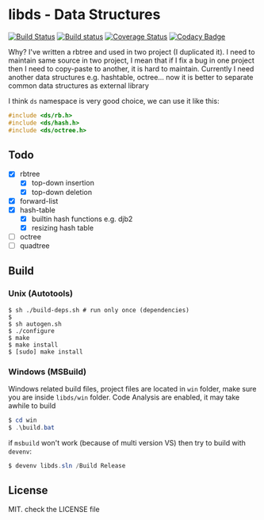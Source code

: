 # libds - Data Structures

[![Build Status](https://travis-ci.org/recp/libds.svg?branch=master)](https://travis-ci.org/recp/libds)
[![Build status](https://ci.appveyor.com/api/projects/status/yqpyll64woh39a23/branch/master?svg=true)](https://ci.appveyor.com/project/recp/libds/branch/master)
[![Coverage Status](https://coveralls.io/repos/github/recp/libds/badge.svg?branch=master)](https://coveralls.io/github/recp/libds?branch=master)
[![Codacy Badge](https://api.codacy.com/project/badge/Grade/50b73a3049b9497a97fe7468a9d79d08)](https://www.codacy.com/app/recp/libds?utm_source=github.com&amp;utm_medium=referral&amp;utm_content=recp/libds&amp;utm_campaign=Badge_Grade)

Why? I've written a rbtree and used in two project (I duplicated it).
I need to maintain same source in two project,
I mean that if I fix a bug in one project then I need to copy-paste to another, it is hard to maintain.
Currently I need another data structures e.g. hashtable, octree...
now it is better to separate common data structures as external library

I think `ds` namespace is very good choice, we can use it like this:
```C
#include <ds/rb.h>
#include <ds/hash.h>
#include <ds/octree.h>
```

## Todo
- [x] rbtree
   - [x] top-down insertion
   - [x] top-down deletion
- [x] forward-list
- [x] hash-table
   - [x] builtin hash functions e.g. djb2
   - [x] resizing hash table
- [ ] octree
- [ ] quadtree

## Build

### Unix (Autotools)

```text
$ sh ./build-deps.sh # run only once (dependencies)
$
$ sh autogen.sh
$ ./configure
$ make
$ make install
$ [sudo] make install
```

### Windows (MSBuild)
Windows related build files, project files are located in `win` folder,
make sure you are inside `libds/win` folder.
Code Analysis are enabled, it may take awhile to build

```Powershell
$ cd win
$ .\build.bat
```
if `msbuild` won't work (because of multi version VS) then try to build with `devenv`:
```Powershell
$ devenv libds.sln /Build Release
```

## License
MIT. check the LICENSE file
